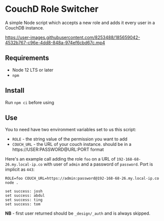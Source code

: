# CouchD Role Switcher
A simple Node script which accepts a new role and adds it every user in a CouchDB instance. 

https://user-images.githubusercontent.com/8253488/185659042-4532b767-c96e-4dd8-848a-974ef6cbd67c.mp4

## Requirements

* Node 12 LTS or later
* `npm`

## Install

Run `npm ci` before using

## Use

You to need have two environment variables set to us this script:

* `ROLE` - the string value of the permission you want to add
* `COUCH_URL` - the URL of your couch instance. should be in a https://USER:PASSWORD@URL:PORT format

Here's an example call adding the role `foo` on a URL of `192-168-68-26.my.local-ip.co` with user of `admin` 
and a password of `password`. Port is implicit as `443`:

```shell
ROLE=foo COUCH_URL=https://admin:password@192-168-68-26.my.local-ip.co node .

set success: josh
set success: abdul
set success: ting
set success: tom

```

**NB** - first user returned should be `_design/_auth` and is always skipped.
